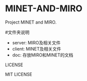 # MINET-AND-MIRO
Project MINET and MIRO.

#文件夹说明

 * server: MIRO及相关文件
 * client: MINET及相关文件
 * doc: 存放MIRO和MINET的文档

LICENSE

MIT LICENSE
